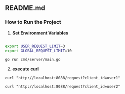 ## **README.md**

### **How to Run the Project**

1. **Set Environment Variables**  

```bash

export USER_REQUEST_LIMIT=3
export GLOBAL_REQUEST_LIMIT=10

go run cmd/server/main.go

```


2. **execute curl**  


`curl "http://localhost:8088/request?client_id=user1"`

`curl "http://localhost:8088/request?client_id=user2"`
